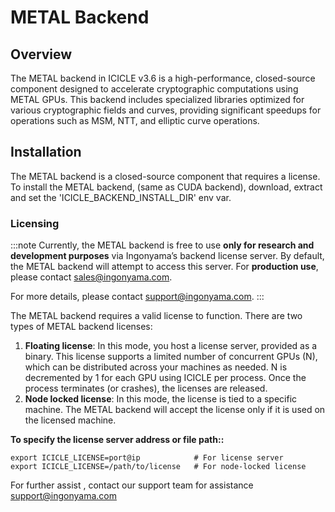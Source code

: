 
# METAL Backend

## Overview

The METAL backend in ICICLE v3.6 is a high-performance, closed-source component designed to accelerate cryptographic computations using METAL GPUs. This backend includes specialized libraries optimized for various cryptographic fields and curves, providing significant speedups for operations such as MSM, NTT, and elliptic curve operations.

## Installation

The METAL backend is a closed-source component that requires a license.
To install the METAL backend, (same as CUDA backend), download, extract and set the 'ICICLE_BACKEND_INSTALL_DIR' env var.

### Licensing

:::note
Currently, the METAL backend is free to use **only for research and development purposes** via Ingonyama’s backend license server. By default, the METAL backend will attempt to access this server. For **production use**, please contact sales@ingonyama.com.

For more details, please contact support@ingonyama.com.
:::

The METAL backend requires a valid license to function. There are two types of METAL backend licenses:

   1. **Floating license**: In this mode, you host a license server, provided as a binary. This license supports a limited number of concurrent GPUs (N), which can be distributed across your machines as needed. N is decremented by 1 for each GPU using ICICLE per process. Once the process terminates (or crashes), the licenses are released.
   2. **Node locked license**:  In this mode, the license is tied to a specific machine. The METAL backend will accept the license only if it is used on the licensed machine.

**To specify the license server address or file path::**

```
export ICICLE_LICENSE=port@ip            # For license server
export ICICLE_LICENSE=/path/to/license   # For node-locked license
```

For further assist , contact our support team for assistance support@ingonyama.com
